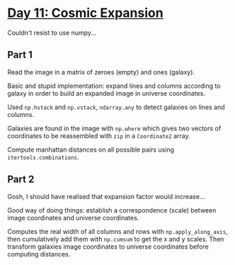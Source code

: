 # [Day 11: Cosmic Expansion](https://adventofcode.com/2023/day/11)

Couldn't resist to use numpy... 

## Part 1
Read the image in a matrix of zeroes (empty) and ones (galaxy).

Basic and stupid implementation: expand lines and columns according to galaxy in order to build an expanded image
in universe coordinates.

Used `np.hstack` and `np.vstack`, `ndarray.any` to detect galaxies on lines and columns.

Galaxies are found in the image with `np.where` which gives two vectors of coordinates to be reassembled with `zip`
in a `Coordinate2` array.

Compute manhattan distances on all possible pairs using `itertools.combinations`.

## Part 2
Gosh, I should have realised that expansion factor would increase...

Good way of doing things: establish a correspondence (scale) between image coordinates and universe coordinates.

Computes the real width of all columns and rows with `np.apply_along_axis`, then cumulatively add them with `np.cumsum`
to get the x and y scales. 
Then transform galaxies image coordinates to universe coordinates before computing distances.
